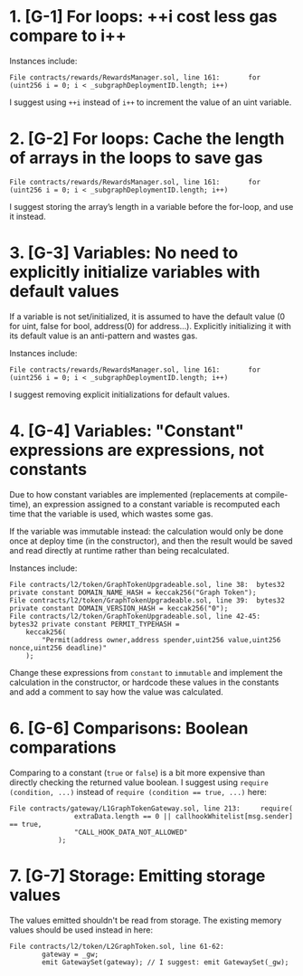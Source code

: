 # 1. [G-1] For loops: ++i  cost less gas compare to i++

Instances include:

    File contracts/rewards/RewardsManager.sol, line 161:       for (uint256 i = 0; i < _subgraphDeploymentID.length; i++)

I suggest using `++i` instead of `i++` to increment the value of an uint variable.

# 2. [G-2] For loops: Cache the length of arrays in the loops to save gas

    File contracts/rewards/RewardsManager.sol, line 161:       for (uint256 i = 0; i < _subgraphDeploymentID.length; i++)

I suggest storing the array’s length in a variable before the for-loop, and use it instead.

# 3. [G-3] Variables: No need to explicitly initialize variables with default values

If a variable is not set/initialized, it is assumed to have the default value (0 for uint, false for bool, address(0) for address…). Explicitly initializing it with its default value is an anti-pattern and wastes gas.

Instances include:

    File contracts/rewards/RewardsManager.sol, line 161:       for (uint256 i = 0; i < _subgraphDeploymentID.length; i++)

I suggest removing explicit initializations for default values.

# 4. [G-4] Variables: "Constant" expressions are expressions, not constants

Due to how constant variables are implemented (replacements at compile-time), an expression assigned to a constant variable is recomputed each time that the variable is used, which wastes some gas.

If the variable was immutable instead: the calculation would only be done once at deploy time (in the constructor), and then the result would be saved and read directly at runtime rather than being recalculated.

Instances include:

    File contracts/l2/token/GraphTokenUpgradeable.sol, line 38:  bytes32 private constant DOMAIN_NAME_HASH = keccak256("Graph Token");
    File contracts/l2/token/GraphTokenUpgradeable.sol, line 39:  bytes32 private constant DOMAIN_VERSION_HASH = keccak256("0");
    File contracts/l2/token/GraphTokenUpgradeable.sol, line 42-45:  bytes32 private constant PERMIT_TYPEHASH =
        keccak256(
            "Permit(address owner,address spender,uint256 value,uint256 nonce,uint256 deadline)"
        );

Change these expressions from `constant` to `immutable` and implement the calculation in the constructor, or hardcode these values in the constants and add a comment to say how the value was calculated.

# 6. [G-6] Comparisons: Boolean comparations

Comparing to a constant (`true` or `false`) is a bit more expensive than directly checking the returned value boolean. I suggest using `require (condition, ...)` instead of `require (condition == true, ...)` here:

    File contracts/gateway/L1GraphTokenGateway.sol, line 213:     require(
                    extraData.length == 0 || callhookWhitelist[msg.sender] == true,
                    "CALL_HOOK_DATA_NOT_ALLOWED"
                );

# 7. [G-7] Storage: Emitting storage values

The values emitted shouldn't be read from storage. The existing memory values should be used instead in here:

    File contracts/l2/token/L2GraphToken.sol, line 61-62:   
            gateway = _gw;
            emit GatewaySet(gateway); // I suggest: emit GatewaySet(_gw);
    